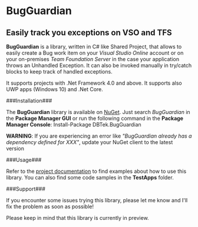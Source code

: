 # BugGuardian

Easily track you exceptions on VSO and TFS
------------------------------------------
**BugGuardian** is a library, written in C# like Shared Project, that allows to easily create a Bug work item on your *Visual Studio Online* account or on your on-premises *Team Foundation Server* in the case your application throws an Unhandled Exception.
It can also be invoked manually in try/catch blocks to keep track of handled exceptions.

It supports projects with .Net Framework 4.0 and above.
It supports also UWP apps (Windows 10) and .Net Core.

###Installation###

The **BugGuardian** library is available on [NuGet](https://www.nuget.org/packages/DBTek.BugGuardian).
Just search *BugGuardian* in the **Package Manager GUI** or run the following command in the **Package Manager Console**:
Install-Package DBTek.BugGuardian

**WARNING**: If you are experiencing an error like *"BugGuardian already has a dependency defined for XXX"*, update your NuGet client to the latest version
    
###Usage###

Refer to the [project documentation](https://github.com/n3wt0n/BugGuardian/wiki/Home) to find examples about how to use this library. You can also find some code samples in the **TestApps** folder.


###Support###

If you encounter some issues trying this library, please let me know and I'll fix the problem as soon as possible!

Please keep in mind that this library is currently in preview.
